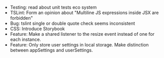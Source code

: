 - Testing: read about unit tests eco system
- TSLint: Form an opinion about "Multiline JS expressions inside JSX are forbidden"
- Bug: tslint single or double quote check seems inconsistent
- CSS: Introduce Storybook
- Feature: Make a shared listener to the resize event instead of one for each instance.
- Feature: Only store user settings in local storage. Make distinction between appSettings and userSettings.